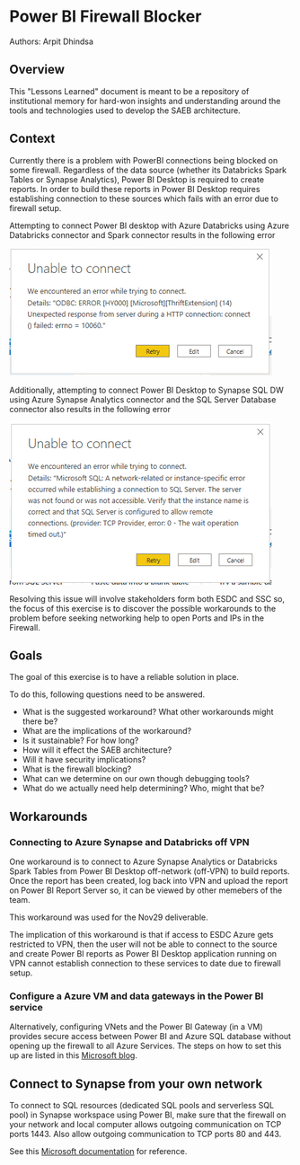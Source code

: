# Power BI Firewall Blocker

Authors: Arpit Dhindsa

## Overview

This "Lessons Learned" document is meant to be a repository of institutional memory for hard-won insights and understanding around the tools and technologies used to develop the SAEB architecture.                              

## Context

Currently there is a problem with PowerBI connections being blocked on some firewall. Regardless of the data source (whether its Databricks Spark Tables or Synapse Analytics), Power BI Desktop is required to create reports. In order to build these reports in Power BI Desktop requires establishing connection to these sources which fails with an error due to firewall setup.

Attempting to connect Power BI desktop with Azure Databricks using Azure Databricks connector and Spark connector results in the following error

![Azure Databricks Connection Error](assets/images/az-databricks-connection-error.png)

Additionally, attempting to connect Power BI Desktop to Synapse SQL DW using Azure Synapse Analytics connector and the SQL Server Database connector also results in the following error

![Synapse SQL DW Connection Error](assets/images/synapse-sql-dw-connection-error.png)

Resolving this issue will involve stakeholders form both ESDC and SSC so, the focus of this exercise is to discover the possible workarounds to the problem before seeking networking help to open Ports and IPs in the Firewall.

## Goals
The goal of this exercise is to have a reliable solution in place. 

To do this, following questions need to be answered.
- What is the suggested workaround? What other workarounds might there be?
- What are the implications of the workaround?
- Is it sustainable? For how long?
- How will it effect the SAEB architecture? 
- Will it have security implications? 
- What is the firewall blocking? 
- What can we determine on our own though debugging tools?
- What do we actually need help determining? Who, might that be?


## Workarounds
### Connecting to Azure Synapse and Databricks off VPN
One workaround is to connect to Azure Synapse Analytics or Databricks Spark Tables from Power BI Desktop off-network (off-VPN) to build reports. Once the report has been created, log back into VPN and upload the report on Power BI Report Server so, it can be viewed by other memebers of the team.

This workaround was used for the Nov29 deliverable.

The implication of this workaround is that if access to ESDC Azure gets restricted to VPN, then the user will not be able to connect to the source and create Power BI reports as Power BI Desktop application running on VPN cannot establish connection to these services to date due to firewall setup.

### Configure a Azure VM and data gateways in the Power BI service
Alternatively, configuring VNets and the Power BI Gateway (in a VM) provides secure access between Power BI and Azure SQL database without opening up the firewall to all Azure Services. The steps on how to set this up are listed in this [Microsoft blog](https://devblogs.microsoft.com/premier-developer/secure-access-to-azure-sql-servers-for-power-bi/).

## Connect to Synapse from your own network
To connect to SQL resources (dedicated SQL pools and serverless SQL pool) in Synapse workspace using Power BI, make sure that the firewall on your network and local computer allows outgoing communication on TCP ports 1443. Also allow outgoing communication to TCP ports 80 and 443.

See this [Microsoft documentation](https://docs.microsoft.com/en-us/power-bi/connect-data/service-admin-troubleshooting-scheduled-refresh-azure-sql-databases) for reference.
